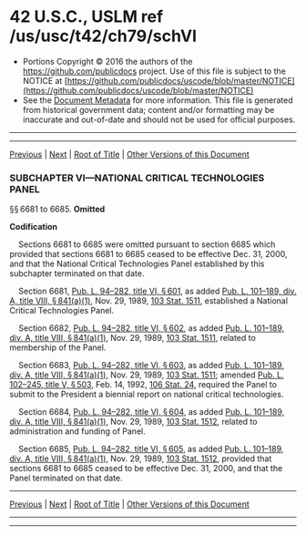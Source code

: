 ---
---

# 42 U.S.C., USLM ref /us/usc/t42/ch79/schVI

* Portions Copyright © 2016 the authors of the https://github.com/publicdocs project.
  Use of this file is subject to the NOTICE at [https://github.com/publicdocs/uscode/blob/master/NOTICE](https://github.com/publicdocs/uscode/blob/master/NOTICE)
* See the [Document Metadata](././../../../../..//README.md) for more information.
  This file is generated from historical government data; content and/or formatting may be inaccurate and out-of-date and should not be used for official purposes.

----------
----------

[Previous](./../../../../..//us/usc/t42/ch79/schV/m__us_usc_t42_s6671.md) | [Next](./../../../../..//us/usc/t42/ch79/schVI/m__us_usc_t42_s6686.md) | [Root of Title](./../../../../../) | [Other Versions of this Document](https://publicdocs.github.io/go/links?ns=uslm&ref=%2Fus%2Fusc%2Ft42%2Fch79%2FschVI)

### SUBCHAPTER VI—NATIONAL CRITICAL TECHNOLOGIES PANEL

§§ 6681 to 6685. __Omitted__ 

 __Codification__ 

    Sections 6681 to 6685 were omitted pursuant to section 6685 which provided that sections 6681 to 6685 ceased to be effective Dec. 31, 2000, and that the National Critical Technologies Panel established by this subchapter terminated on that date.

    Section 6681, [Pub. L. 94–282, title VI, § 601][/us/pl/94/282/s601], as added [Pub. L. 101–189, div. A, title VIII, § 841(a)(1)][/us/pl/101/189/s841/a/1], Nov. 29, 1989, [103 Stat. 1511][/us/stat/103/1511], established a National Critical Technologies Panel.

    Section 6682, [Pub. L. 94–282, title VI, § 602][/us/pl/94/282/s602], as added [Pub. L. 101–189, div. A, title VIII, § 841(a)(1)][/us/pl/101/189/s841/a/1], Nov. 29, 1989, [103 Stat. 1511][/us/stat/103/1511], related to membership of the Panel.

    Section 6683, [Pub. L. 94–282, title VI, § 603][/us/pl/94/282/s603], as added [Pub. L. 101–189, div. A, title VIII, § 841(a)(1)][/us/pl/101/189/s841/a/1], Nov. 29, 1989, [103 Stat. 1511][/us/stat/103/1511]; amended [Pub. L. 102–245, title V, § 503][/us/pl/102/245/s503], Feb. 14, 1992, [106 Stat. 24][/us/stat/106/24], required the Panel to submit to the President a biennial report on national critical technologies.

    Section 6684, [Pub. L. 94–282, title VI, § 604][/us/pl/94/282/s604], as added [Pub. L. 101–189, div. A, title VIII, § 841(a)(1)][/us/pl/101/189/s841/a/1], Nov. 29, 1989, [103 Stat. 1512][/us/stat/103/1512], related to administration and funding of Panel.

    Section 6685, [Pub. L. 94–282, title VI, § 605][/us/pl/94/282/s605], as added [Pub. L. 101–189, div. A, title VIII, § 841(a)(1)][/us/pl/101/189/s841/a/1], Nov. 29, 1989, [103 Stat. 1512][/us/stat/103/1512], provided that sections 6681 to 6685 ceased to be effective Dec. 31, 2000, and that the Panel terminated on that date.

----------

[Previous](./../../../../..//us/usc/t42/ch79/schV/m__us_usc_t42_s6671.md) | [Next](./../../../../..//us/usc/t42/ch79/schVI/m__us_usc_t42_s6686.md) | [Root of Title](./../../../../../) | [Other Versions of this Document](https://publicdocs.github.io/go/links?ns=uslm&ref=%2Fus%2Fusc%2Ft42%2Fch79%2FschVI)

----------
----------

[/us/pl/94/282/s601]: https://publicdocs.github.io/go/links?ns=uslm&ref=%2Fus%2Fpl%2F94%2F282%2Fs601
[/us/pl/101/189/s841/a/1]: https://publicdocs.github.io/go/links?ns=uslm&ref=%2Fus%2Fpl%2F101%2F189%2Fs841%2Fa%2F1
[/us/stat/103/1511]: https://publicdocs.github.io/go/links?ns=uslm&ref=%2Fus%2Fstat%2F103%2F1511
[/us/pl/94/282/s602]: https://publicdocs.github.io/go/links?ns=uslm&ref=%2Fus%2Fpl%2F94%2F282%2Fs602
[/us/pl/101/189/s841/a/1]: https://publicdocs.github.io/go/links?ns=uslm&ref=%2Fus%2Fpl%2F101%2F189%2Fs841%2Fa%2F1
[/us/stat/103/1511]: https://publicdocs.github.io/go/links?ns=uslm&ref=%2Fus%2Fstat%2F103%2F1511
[/us/pl/94/282/s603]: https://publicdocs.github.io/go/links?ns=uslm&ref=%2Fus%2Fpl%2F94%2F282%2Fs603
[/us/pl/101/189/s841/a/1]: https://publicdocs.github.io/go/links?ns=uslm&ref=%2Fus%2Fpl%2F101%2F189%2Fs841%2Fa%2F1
[/us/stat/103/1511]: https://publicdocs.github.io/go/links?ns=uslm&ref=%2Fus%2Fstat%2F103%2F1511
[/us/pl/102/245/s503]: https://publicdocs.github.io/go/links?ns=uslm&ref=%2Fus%2Fpl%2F102%2F245%2Fs503
[/us/stat/106/24]: https://publicdocs.github.io/go/links?ns=uslm&ref=%2Fus%2Fstat%2F106%2F24
[/us/pl/94/282/s604]: https://publicdocs.github.io/go/links?ns=uslm&ref=%2Fus%2Fpl%2F94%2F282%2Fs604
[/us/pl/101/189/s841/a/1]: https://publicdocs.github.io/go/links?ns=uslm&ref=%2Fus%2Fpl%2F101%2F189%2Fs841%2Fa%2F1
[/us/stat/103/1512]: https://publicdocs.github.io/go/links?ns=uslm&ref=%2Fus%2Fstat%2F103%2F1512
[/us/pl/94/282/s605]: https://publicdocs.github.io/go/links?ns=uslm&ref=%2Fus%2Fpl%2F94%2F282%2Fs605
[/us/pl/101/189/s841/a/1]: https://publicdocs.github.io/go/links?ns=uslm&ref=%2Fus%2Fpl%2F101%2F189%2Fs841%2Fa%2F1
[/us/stat/103/1512]: https://publicdocs.github.io/go/links?ns=uslm&ref=%2Fus%2Fstat%2F103%2F1512


